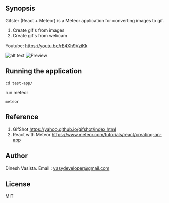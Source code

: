 ## Synopsis

Gifster (React + Meteor) is a Meteor application for converting images to gif.
1) Create gif's from images
2) Create gif's from webcam

Youtube: 
https://youtu.be/rE4Xh9VziKk


![alt text](http://i.imgur.com/NQlwv9C.gif)
![Preview](http://i.imgur.com/NQlwv9C.gif)


## Running the application

```
cd test-app/
```
run meteor 
```
meteor
```

## Reference
1) GifShot  https://yahoo.github.io/gifshot/index.html
2) React with Meteor  https://www.meteor.com/tutorials/react/creating-an-app


## Author

Dinesh Vasista. Email : vasydeveloper@gmail.com

## License

MIT
